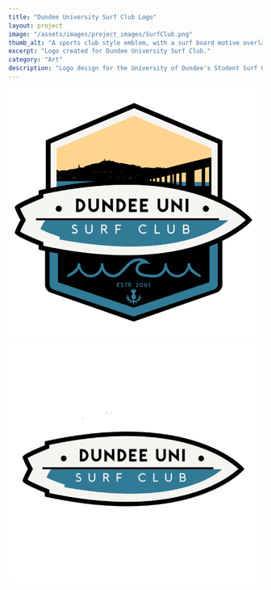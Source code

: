 ```yaml
---
title: "Dundee University Surf Club Logo"
layout: project
image: "/assets/images/project_images/SurfClub.png"
thumb_alt: "A sports club style emblem, with a surf board motive overlaid over a landscape of Dundee."
excerpt: "Logo created for Dundee University Surf Club."
category: "Art"
description: "Logo design for the University of Dundee's Student Surf Club Society. The logo was used for a few years, and also made it's way onto the Dundee University Surf Club Apparel."
---
```

![Dundee University Surf Club Logo](/assets/images/project_images/SurfClub.png)
![Dundee University Surf Club Logo](/assets/images/project_images/surfboard-logo.png)
